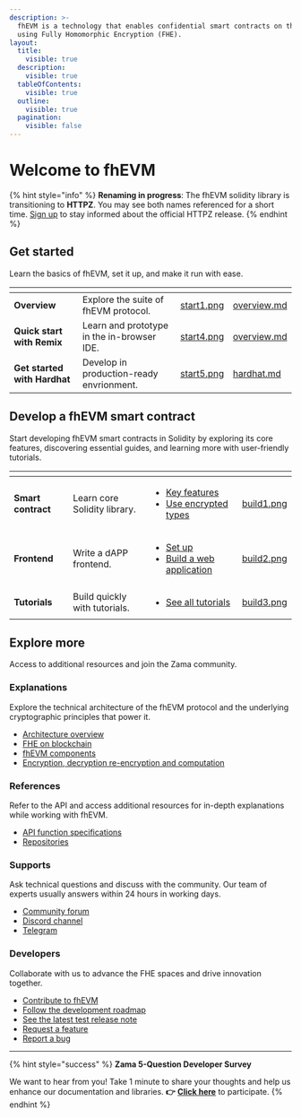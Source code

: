 ```yaml
---
description: >-
  fhEVM is a technology that enables confidential smart contracts on the EVM
  using Fully Homomorphic Encryption (FHE).
layout:
  title:
    visible: true
  description:
    visible: true
  tableOfContents:
    visible: true
  outline:
    visible: true
  pagination:
    visible: false
---
```


# Welcome to fhEVM


{% hint style="info" %}
**Renaming in progress**: The fhEVM solidity library is transitioning to **HTTPZ**. You may see both names referenced for a short time. [Sign up](https://share-eu1.hsforms.com/1F7Z672SsRAeOVyqLdXWn2Q2duixc) to stay informed about the official HTTPZ release.
{% endhint %}

## Get started

Learn the basics of fhEVM, set it up, and make it run with ease.

<table data-view="cards"><thead><tr><th></th><th></th><th data-hidden data-card-cover data-type="files"></th><th data-hidden data-card-target data-type="content-ref"></th></tr></thead><tbody><tr><td><strong>Overview</strong></td><td>Explore the suite of fhEVM protocol.</td><td><a href=".gitbook/assets/start1.png">start1.png</a></td><td><a href="getting-started/overview.md">overview.md</a></td></tr><tr><td><strong>Quick start with Remix</strong></td><td>Learn and prototype in the in-browser IDE.</td><td><a href=".gitbook/assets/start4.png">start4.png</a></td><td><a href="getting-started/overview-1/overview.md">overview.md</a></td></tr><tr><td><strong>Get started with Hardhat</strong></td><td>Develop in production-ready envrionment.</td><td><a href=".gitbook/assets/start5.png">start5.png</a></td><td><a href="./getting-started/overview-1/hardhat/README.md">hardhat.md</a></td></tr></tbody></table>

## Develop a fhEVM smart contract

Start developing fhEVM smart contracts in Solidity by exploring its core features, discovering essential guides, and learning more with user-friendly tutorials.

<table data-view="cards"><thead><tr><th></th><th></th><th></th><th data-hidden data-card-cover data-type="files"></th></tr></thead><tbody><tr><td><strong>Smart contract</strong></td><td>Learn core Solidity library.</td><td><ul><li><a href="smart_contracts/key_concepts.md">Key features</a></li><li><a href="smart_contracts/types.md">Use encrypted types</a></li></ul></td><td><a href=".gitbook/assets/build1.png">build1.png</a></td></tr><tr><td><strong>Frontend</strong></td><td>Write a dAPP frontend.</td><td><ul><li><a href="frontend/setup.md">Set up</a></li><li><a href="frontend/webapp.md">Build a web application</a></li></ul></td><td><a href=".gitbook/assets/build2.png">build2.png</a></td></tr><tr><td><strong>Tutorials</strong></td><td>Build quickly with tutorials.</td><td><ul><li><a href="tutorials/see-all-tutorials.md">See all tutorials</a></li></ul></td><td><a href=".gitbook/assets/build3.png">build3.png</a></td></tr></tbody></table>

## Explore more

Access to additional resources and join the Zama community.

### Explanations

Explore the technical architecture of the fhEVM protocol and the underlying cryptographic principles that power it.

- [Architecture overview](smart_contracts/architecture_overview.md)
- [FHE on blockchain](smart_contracts/architecture_overview/fhe-on-blockchain.md)
- [fhEVM components](smart_contracts/architecture_overview/fhevm-components.md)
- [Encryption, decryption re-encryption and computation](smart_contracts/d_re_ecrypt_compute.md)

### References

Refer to the API and access additional resources for in-depth explanations while working with fhEVM.

- [API function specifications](references/functions.md)
- [Repositories](references/repositories.md)

### Supports

Ask technical questions and discuss with the community. Our team of experts usually answers within 24 hours in working days.

- [Community forum](https://community.zama.ai/c/fhevm/15)
- [Discord channel](https://discord.com/invite/fhe-org)
- [Telegram](https://t.me/+Ojt5y-I7oR42MTkx)

### Developers

Collaborate with us to advance the FHE spaces and drive innovation together.

- [Contribute to fhEVM](developer/contribute.md)
- [Follow the development roadmap](developer/roadmap.md)
- [See the latest test release note](https://github.com/zama-ai/fhevm-solidity/releases)
- [Request a feature](https://github.com/zama-ai/fhevm-solidity/issues/new?assignees=&labels=enhancement&projects=&template=feature-request.md&title=)
- [Report a bug](https://github.com/zama-ai/fhevm-solidity/issues/new?assignees=&labels=bug&projects=&template=bug_report_fhevm.md&title=)

---

{% hint style="success" %}
**Zama 5-Question Developer Survey**

We want to hear from you! Take 1 minute to share your thoughts and help us enhance our documentation and libraries. **👉** [**Click here**](https://www.zama.ai/developer-survey) to participate.
{% endhint %}
